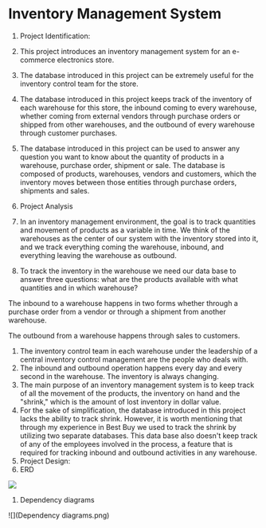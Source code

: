 # Inventory Management System

1. Project Identification:
  1. This project introduces an inventory management system for an e-commerce electronics store.
  2. The database introduced in this project can be extremely useful for the inventory control team for the store.
  3. The database introduced in this project keeps track of the inventory of each warehouse for this store, the inbound coming to every warehouse, whether coming from external vendors through purchase orders or shipped from other warehouses, and the outbound of every warehouse through customer purchases.
  4. The database introduced in this project can be used to answer any question you want to know about the quantity of products in a warehouse, purchase order, shipment or sale. The database is composed of products, warehouses, vendors and customers, which the inventory moves between those entities through purchase orders, shipments and sales.

1. Project Analysis
  1. In an inventory management environment, the goal is to track quantities and movement of products as a variable in time. We think of the warehouses as the center of our system with the inventory stored into it, and we track everything coming the warehouse, inbound, and everything leaving the warehouse as outbound.
  2. To track the inventory in the warehouse we need our data base to answer three questions: what are the products available with what quantities and in which warehouse?

The inbound to a warehouse happens in two forms whether through a purchase order from a vendor or through a shipment from another warehouse.

The outbound from a warehouse happens through sales to customers.

  1. The inventory control team in each warehouse under the leadership of a central inventory control management are the people who deals with.
  2. The inbound and outbound operation happens every day and every second in the warehouse. The inventory is always changing.
  3. The main purpose of an inventory management system is to keep track of all the movement of the products, the inventory on hand and the &quot;shrink,&quot; which is the amount of lost inventory in dollar value.
  4. For the sake of simplification, the database introduced in this project lacks the ability to track shrink. However, it is worth mentioning that through my experience in Best Buy we used to track the shrink by utilizing two separate databases. This data base also doesn&#39;t keep track of any of the employees involved in the process, a feature that is required for tracking inbound and outbound activities in any warehouse.
1. Project Design:
  1. ERD

![](RackMultipart20200504-4-12bmfoh_html_8adac80a6f668b84.png)

  1. Dependency diagrams

![](Dependency diagrams.png)
